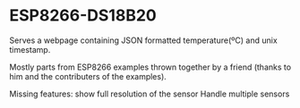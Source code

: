 # ESP8266-DS18B20
Serves a webpage containing JSON formatted temperature(ºC) and unix timestamp.

Mostly parts from ESP8266 examples thrown together by a friend (thanks to him and the contributers of the examples).

Missing features:
  show full resolution of the sensor
  Handle multiple sensors
